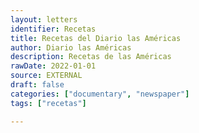```yaml
---
layout: letters
identifier: Recetas
title: Recetas del Diario las Américas
author: Diario las Américas
description: Recetas de las Américas
rawDate: 2022-01-01
source: EXTERNAL
draft: false
categories: ["documentary", "newspaper"]
tags: ["recetas"]

---
```





